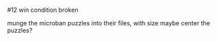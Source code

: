#12 win condition broken

munge the microban puzzles into their files, with size
maybe center the puzzles?
